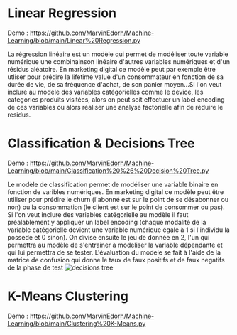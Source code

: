 # Linear Regression
Demo : https://github.com/MarvinEdorh/Machine-Learning/blob/main/Linear%20Regression.py

La régression linéaire est un modèle qui permet de modéliser toute variable numérique une combinainson linéaire d'autres variables numériques et d'un résidus aléatoire. En marketing digital ce modèle peut par exemple être utliser pour prédire la lifetime value d'un consommateur en fonction de sa durée de vie, de sa fréquence d'achat, de son panier moyen...Si l'on veut inclure au modele des variables catégorielles comme le device, les categories produits visitées, alors on peut soit effectuer un label encoding de ces variables ou alors réaliser une analyse factorielle afin de réduire le residus.

# Classification & Decisions Tree
Demo : https://github.com/MarvinEdorh/Machine-Learning/blob/main/Classification%20%26%20Decision%20Tree.py

Le modèle de classification permet de modéliser une variable binaire en fonction de varibles numériques. En marketing digital ce modèle peut être utiliser pour prédire le churn (l'abonné est sur le point de se désabonner ou non) ou la consommation (le client est sur le point de consommer ou pas). Si l'on veut inclure des variables catégorielle au modèle il faut préalablement y appliquer un label encoding (chaque modalité de la variable catégorielle devient une variable numérique égale à 1 si l'individu la possede et 0 sinon). On divise ensuite le jeu de donnée en 2, l'un qui permettra au modèle de s'entrainer à modeliser la variable dépendante et qui lui permettra de se tester. L'évaluation du modele se fait à l'aide de la matrice de confusion qui donne le taux de faux positifs et de faux negatifs de la phase de test
![decisions tree](https://user-images.githubusercontent.com/83826055/129446293-262d9803-549c-486b-9fe8-426f16bf5a66.png)

# K-Means Clustering
Demo : https://github.com/MarvinEdorh/Machine-Learning/blob/main/Clustering%20K-Means.py
